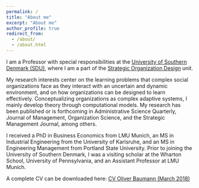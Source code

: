 ```yaml
---
permalink: /
title: "About me"
excerpt: "About me"
author_profile: true
redirect_from:
  - /about/
  - /about.html
---
```


I am a Professor with special responsibilities at the [University of Southern Denmark (SDU)](http://sdu.dk), where I am a part of the [Strategic Organization Design](http://www.sod-research.com) unit.

My research interests center on the learning problems that complex social organizations face as they interact with an uncertain and dynamic environment, and on how organizations can be designed to learn effectively. Conceptualizing organizations as complex adaptive systems, I mainly develop theory through computational models. My research has been published or is forthcoming in Administrative Science Quarterly, Journal of Management, Organization Science, and the Strategic Management Journal, among others.

I received a PhD in Business Economics from LMU Munich, an MS in Industrial Engineering from the University of Karlsruhe, and an MS in Engineering Management from Portland State University. Prior to joining the University of Southern Denmark, I was a visiting scholar at the Wharton School, University of Pennsylvania, and an Assistant Professor at LMU Munich.

A complete CV can be downloaded here: [CV Oliver Baumann (March 2018)](http://oliverbaumann.github.io/files/oliver_baumann_cv_mar2018.pdf)
